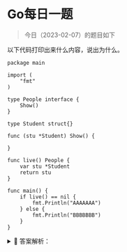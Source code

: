 # Go每日一题

> 今日（2023-02-07）的题目如下

以下代码打印出来什么内容，说出为什么。

```golang
package main

import (
	"fmt"
)

type People interface {
	Show()
}

type Student struct{}

func (stu *Student) Show() {

}

func live() People {
	var stu *Student
	return stu
}

func main() {
	if live() == nil {
		fmt.Println("AAAAAAA")
	} else {
		fmt.Println("BBBBBBB")
	}
}
```

<details>
<summary style="cursor: pointer">🔑 答案解析：</summary>
<div>

结果

```
BBBBBBB
```

分析：

我们需要了解 `interface` 的内部结构，才能理解这个题目的含义。（源码基于 Go1.17）

interface 在使用的过程中，共有两种表现形式

**一种为空接口(empty interface)，定义如下：**

```golang
var MyInterface interface{}
```

**另一种为非空接口(non-empty interface), 定义如下：**

```golang
type MyInterface interface {
	function()
}
```

这两种 interface 类型在底层分别用两种struct表示，空接口为eface, 非空接口为iface。

020501.jpeg

#### 空接口 eface

空接口 eface 结构，由两个属性构成，一个是类型信息 _type，一个是数据信息。其数据结构声明如下：

```golang
type eface struct {      // 空接口
    _type *_type         // 类型信息
    data  unsafe.Pointer // 指向数据的指针(go 语言中特殊的指针类型 unsafe.Pointer 类似于 c 语言中的void*)
}
```

_type 属性：是 Go 语言中所有类型的公共描述，Go 语言几乎所有的数据结构都可以抽象成 _type，是所有类型的公共描述，`_type` 负责决定 data 应该如何解释和操作， `_type` 的结构如下：

```golang
type _type struct {
	size       uintptr // 类型大小
	ptrdata    uintptr // 前缀持有所有指针的内存大小
	hash       uint32  // 数据 hash 值
	tflag      tflag
	align      uint8   // 对齐
	fieldalign uint8   // 嵌入结构体时的对齐
	kind       uint8   // kind 有些枚举值 kind 等于 0 是无效的
	// function for comparing objects of this type
	// (ptr to object A, ptr to object B) -> ==?
	equal     func(unsafe.Pointer, unsafe.Pointer) bool
	gcdata    *byte
	str       nameOff
	ptrToThis typeOff
}
```

data 属性： 表示指向具体的实例数据的指针，它是一个 `unsafe.Pointer` 类型，相当于一个 C 的万能指针 `void*`。

020504.jpeg

#### 非空接口 iface

iface 表示 non-empty interface 的数据结构，非空接口初始化的过程就是初始化一个 iface 类型的结构，其中 `data` 的作用与 `eface` 的相同，这里不再多加描述。

```golang
type iface struct {
  tab  *itab
  data unsafe.Pointer
}
```

iface 结构中最重要的是 itab 结构（结构如下），每一个 `itab` 都占 32 字节的空间。itab 可以理解为 `pair<interface type, concrete type>` 。itab 里面包含了 interface 的一些关键信息，比如 method 的具体实现。

```golang
type itab struct {
  inter  *interfacetype   // 接口自身的元信息
  _type  *_type           // 具体类型的元信息
  hash   int32            // _type 里也有一个同样的 hash，此处多放一个是为了方便运行接口断言
  _      [4]byte
  fun    [1]uintptr       // 函数指针，指向具体类型所实现的方法
}
```

其中值得注意的字段，个人理解如下：

- interface type包含了一些关于 interface 本身的信息，比如package path，包含的method。这里的interfacetype 是定义 interface 的一种抽象表示。
- _type表示具体化的类型，与 eface 的 _type 类型相同。
- hash字段其实是对_type.hash的拷贝，它会在 interface 的实例化时，用于快速判断目标类型和接口中的类型是否一致。另，Go 的 interface 的 Duck-typing 机制也是依赖这个字段来实现。
- fun字段其实是一个动态大小的数组，虽然声明时是固定大小为 1，但在使用时会直接通过 fun 指针获取其中的数据，并且不会检查数组的边界，所以该数组中保存的元素数量是不确定的。

所以，People 拥有一个 Show 方法，属于非空接口，People 的内部定义是一个iface结构体

```golang
type People interface {
    Show()  
}
```

020502.jpeg

```golang
func live() People {
    var stu *Student
    return stu      
}
```

stu 是一个指向 nil 的空指针，但是最后 `return stu` 会触发匿名变量 `People = stu` 值拷贝动作，所以最后 `live()` 放回给上层的是一个 `People insterface{}` 类型，也就是一个 `iface struct{}` 类型。 stu 为 nil，只是 `iface` 中的 data 为 nil 而已。 但是 `iface struct{}` 本身并不为 nil.

020503.jpeg

所以如下判断的结果为BBBBBBB：

```golang
func main() {   
    if live() == nil {  
        fmt.Println("AAAAAAA")      
    } else {
        fmt.Println("BBBBBBB")
    }
}
```

### 9楼

总结如下: `interface` 底层使用 `struct` 存储，发生值拷贝时相当于进行了 `new` 操作，因此不为 `nil` ，与 `iface` 和 `eface` 无关


### 18楼

这两种 interface 类型在底层分别用两种struct表示，空接口为eface, 非空接口为iface。

### 32楼

People 拥有一个 Show 方法，属于非空接口，People 的内部定义是一个iface结构体. stu 是一个指向 nil 的空指针，但是最后return stu 会触发匿名变量 People = stu 值拷贝动作，所以最后live()放回给上层的是一个People insterface{}类型，也就是一个iface struct{}类型。 stu 为 nil，只是iface中的 data 为 nil 而已。 但是iface struct{}本身并不为 nil.

### 41楼

接口底层类型问题


</div>
</details>